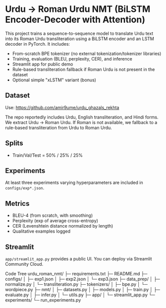 # Urdu → Roman Urdu NMT (BiLSTM Encoder-Decoder with Attention)

This project trains a sequence-to-sequence model to translate Urdu text into its Roman Urdu transliteration using a BiLSTM encoder and an LSTM decoder in PyTorch. It includes:
- From-scratch BPE tokenizer (no external tokenization/tokenizer libraries)
- Training, evaluation (BLEU, perplexity, CER), and inference
- Streamlit app for public demo
- Rule-based transliteration fallback if Roman Urdu is not present in the dataset
- Optional simple "xLSTM" variant (bonus)

## Dataset
Use: https://github.com/amir9ume/urdu_ghazals_rekhta

The repo reportedly includes Urdu, English transliteration, and Hindi forms. We extract Urdu → Roman Urdu. If Roman is not available, we fallback to a rule-based transliteration from Urdu to Roman Urdu.

## Splits
- Train/Val/Test = 50% / 25% / 25%

## Experiments
At least three experiments varying hyperparameters are included in `configs/exp*.json`.

## Metrics
- BLEU-4 (from scratch, with smoothing)
- Perplexity (exp of average cross-entropy)
- CER (Levenshtein distance normalized by length)
- Qualitative examples logged

## Streamlit
`app/streamlit_app.py` provides a public UI. You can deploy via Streamlit Community Cloud.

Code Tree
urdu_roman_nmt/
├─ requirements.txt
├─ README.md
├─ configs/
│  ├─ exp1.json
│  ├─ exp2.json
│  └─ exp3.json
├─ data_prep/
│  ├─ normalize.py
│  └─ transliteration.py
├─ tokenizers/
│  ├─ bpe.py
│  └─ wordpiece.py
├─ nmt/
│  ├─ datasets.py
│  ├─ models.py
│  ├─ train.py
│  ├─ evaluate.py
│  ├─ infer.py
│  └─ utils.py
├─ app/
│  └─ streamlit_app.py
└─ experiments/
   └─ run_experiments.py
